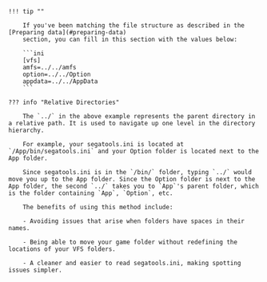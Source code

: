     !!! tip ""

        If you've been matching the file structure as described in the [Preparing data](#preparing-data)
        section, you can fill in this section with the values below:

        ```ini
        [vfs]
        amfs=../../amfs
        option=../../Option
        appdata=../../AppData
        ```

    ??? info "Relative Directories"

        The `../` in the above example represents the parent directory in a relative path. It is used to navigate up one level in the directory hierarchy.

        For example, your segatools.ini is located at `/App/bin/segatools.ini` and your Option folder is located next to the App folder.

        Since segatools.ini is in the `/bin/` folder, typing `../` would move you up to the App folder. Since the Option folder is next to the App folder, the second `../` takes you to `App`'s parent folder, which is the folder containing `App`, `Option`, etc.

        The benefits of using this method include:

        - Avoiding issues that arise when folders have spaces in their names.

        - Being able to move your game folder without redefining the locations of your VFS folders.

        - A cleaner and easier to read segatools.ini, making spotting issues simpler.